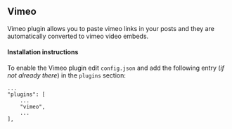 
## Vimeo

Vimeo plugin allows you to paste vimeo links in your posts and they are automatically converted to vimeo video embeds.

#### Installation instructions

To enable the Vimeo plugin edit ```config.json``` and add the following entry (_if not already there_) in the ```plugins``` section:

```
...
"plugins": [
    ...
    "vimeo",
    ...
],
```
